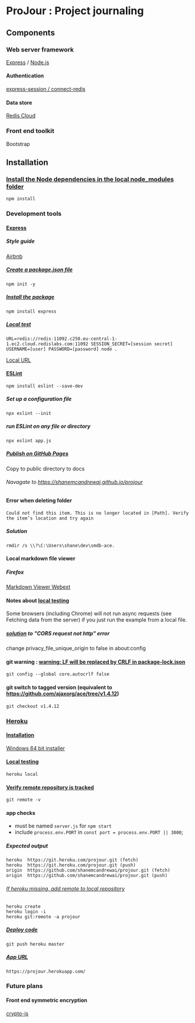 # ProJour : Project journaling

## Components
### Web server framework
[Express](https://expressjs.com/) / [Node.js](https://nodejs.org/)
#### Authentication
[express-session / connect-redis](https://github.com/expressjs/session#compatible-session-stores)
#### Data store
[Redis Cloud](https://app.redislabs.com/)
### Front end toolkit
Bootstrap



## Installation

### [Install the Node dependencies in the local node_modules folder](https://docs.npmjs.com/cli/v6/commands/npm-install)

    npm install

### Development tools

#### [Express](https://expressjs.com/en/starter/installing.html)
##### Style guide
[Airbnb](https://github.com/airbnb/javascript)
##### [Create a package.json file](https://docs.npmjs.com/cli/v6/commands/npm-init)

    npm init -y

##### [Install the package](https://docs.npmjs.com/cli/v6/commands/npm-install)

    npm install express

##### [Local test](https://nodejs.org/en/docs/guides/getting-started-guide/)

    URL=redis://redis-11092.c250.eu-central-1-1.ec2.cloud.redislabs.com:11092 SESSION_SECRET=[session secret] USERNAME=[user] PASSWORD=[password] node .

[Local URL](http://localhost:3000)


#### [ESLint](https://eslint.org/docs/user-guide/getting-started)

    npm install eslint --save-dev

##### Set up a configuration file

    npx eslint --init

##### run ESLint on any file or directory

    npx eslint app.js


##### [Publish on GitHub Pages](https://docs.github.com/en/pages/getting-started-with-github-pages/configuring-a-publishing-source-for-your-github-pages-site)

Copy to public directory to docs

###### Navagate to https://shanemcandrewai.github.io/projour

#### Error when deleting folder

    Could not find this item. This is no longer located in [Path]. Verify the item’s location and try again

##### Solution

    rmdir /s \\?\C:\Users\shane\dev\smdb-ace.

#### Local markdown file viewer

##### Firefox

[Markdown Viewer Webext](https://addons.mozilla.org/en-US/firefox/addon/markdown-viewer-webext)

#### Notes about [local testing](https://developer.mozilla.org/en-US/docs/Learn/Common_questions/set_up_a_local_testing_server)

Some browsers (including Chrome) will not run async requests (see Fetching data from the server) if you just run the example from a local file.

##### [solution](https://support.mozilla.org/en-US/questions/1264280) to "CORS request not http" error

change privacy_file_unique_origin to false in about:config

#### git warning : [warning: LF will be replaced by CRLF in package-lock.json](https://git-scm.com/docs/git-config#Documentation/git-config.txt-coreautocrlf)

    git config --global core.autocrlf false

#### git switch to tagged version (equivalent to https://github.com/ajaxorg/ace/tree/v1.4.12)

    git checkout v1.4.12

### [Heroku](https://projour.herokuapp.com)
#### [Installation](https://devcenter.heroku.com/articles/heroku-cli#install-the-heroku-cli)
[Windows 64 bit installer](https://cli-assets.heroku.com/heroku-x64.exe)
#### [Local testing](https://devcenter.heroku.com/articles/heroku-local)
    heroku local
#### [Verify remote repository is tracked](https://git-scm.com/docs/git-remote)
    git remote -v
#### app checks
- must be named `server.js` for `npm start`
- include `process.env.PORT` in `const port = process.env.PORT || 3000`;
##### Expected output
    heroku	https://git.heroku.com/projour.git (fetch)
    heroku	https://git.heroku.com/projour.git (push)
    origin	https://github.com/shanemcandrewai/projour.git (fetch)
    origin	https://github.com/shanemcandrewai/projour.git (push)
###### [If heroku missing, add remote to local repository](https://devcenter.heroku.com/articles/git#creating-a-heroku-remote)
    heroku create
    heroku login -i
    heroku git:remote -a projour
##### [Deploy code](https://devcenter.heroku.com/articles/git#deploying-code)
    git push heroku master
##### [App URL](https://dashboard.heroku.com/apps/projour/settings)
    https://projour.herokuapp.com/

### Future plans



#### Front end symmetric encryption

[crypto-js](https://github.com/brix/crypto-js)